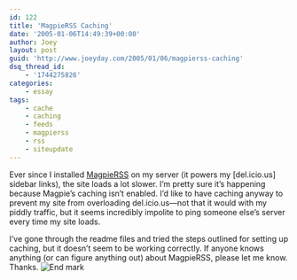 ```yaml
---
id: 122
title: 'MagpieRSS Caching'
date: '2005-01-06T14:49:39+00:00'
author: Joey
layout: post
guid: 'http://www.joeyday.com/2005/01/06/magpierss-caching'
dsq_thread_id:
    - '1744275826'
categories:
    - essay
tags:
    - cache
    - caching
    - feeds
    - magpierss
    - rss
    - siteupdate
---
```


Ever since I installed [MagpieRSS](http://magpierss.sourceforge.net/) on my server (it powers my \[del.icio.us\] sidebar links), the site loads a lot slower. I’m pretty sure it’s happening because Magpie’s caching isn’t enabled. I’d like to have caching anyway to prevent my site from overloading del.icio.us—not that it would with my piddly traffic, but it seems incredibly impolite to ping someone else’s server every time my site loads.

I’ve gone through the readme files and tried the steps outlined for setting up caching, but it doesn’t seem to be working correctly. If anyone knows anything (or can figure anything out) about MagpieRSS, please let me know. Thanks. ![End mark](http://joeyday.com/wp-content/uploads/2009/08/endmark.png "End mark")